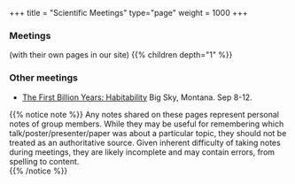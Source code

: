 +++
title = "Scientific Meetings"
type="page"
weight = 1000
+++

### Meetings
(with their own pages in our site)
{{% children depth="1" %}}

### Other meetings

- [The First Billion Years:  Habitability](https://na01.safelinks.protection.outlook.com/?url=https%3A%2F%2Fwww.hou.usra.edu%2Fmeetings%2Fhabitability2019%2F&amp;data=02%7C01%7Cebf11%40psu.edu%7Cda7ad3b18c1f487f630a08d6723f20e7%7C7cf48d453ddb4389a9c1c115526eb52e%7C0%7C0%7C636822012794793297&amp;sdata=QuJDpsl41iMsJXXOVaQNNr2Zoj0Ln0TlieQH1lUd0V0%3D&amp;reserved=0) Big Sky, Montana. Sep 8-12.

{{% notice note %}}
Any notes shared on these pages represent personal notes of group members.  While they may be useful for remembering which talk/poster/presenter/paper was about a particular topic, they should not be treated as an authoritative source.
Given inherent difficulty of taking notes during meetings, they are likely incomplete and may contain errors, from spelling to content.  
{{% /notice %}}

